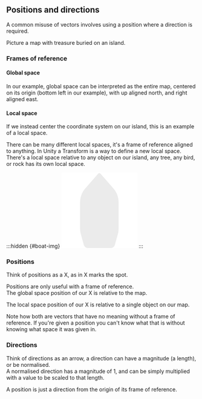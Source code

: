 ## Positions and directions
A common misuse of vectors involves using a position where a direction is required.

Picture a map with treasure buried on an island.

<script type="module" src="/Scripts/Interactive/Vectors/vectors.js?v=1.0.0"></script>

<canvas id="vectors-map" width="500" height="500"></canvas>

### Frames of reference
#### Global space
In our example, global space can be interpreted as the entire map, centered on its origin (bottom left in our example), with up aligned north, and right aligned east.

<canvas id="vectors-map__global" width="500" height="500"></canvas>

#### Local space
If we instead center the coordinate system on our island, this is an example of a local space.  

<canvas id="vectors-map__local" width="500" height="500"></canvas>

There can be many different local spaces, it's a frame of reference aligned to anything. In Unity a Transform is a way to define a new local space. There's a local space relative to any object on our island, any tree, any bird, or rock has its own local space.

:::hidden {#boat-img}
![Boat](boat.svg)
:::

<canvas id="vectors-map__local--multi" width="500" height="500"></canvas>

### Positions
Think of positions as a X, as in X marks the spot.  


Positions are only useful with a frame of reference.  
The global space position of our X is relative to the map.

The local space position of our X is relative to a single object on our map.

Note how both are vectors that have no meaning without a frame of reference. If you're given a position you can't know what that is without knowing what space it was given in.

### Directions
Think of directions as an arrow, a direction can have a magnitude (a length), or be normalised.  
A normalised direction has a magnitude of 1, and can be simply multiplied with a value to be scaled to that length.  

A position is just a direction from the origin of its frame of reference.